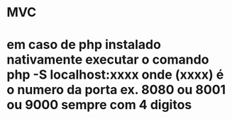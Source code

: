 # MVC

# em caso de php instalado nativamente executar o comando php -S localhost:xxxx onde (xxxx) é o numero da porta ex. 8080 ou 8001 ou 9000 sempre com 4 digitos
